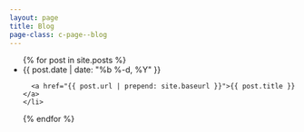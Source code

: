 ```yaml
---
layout: page
title: Blog
page-class: c-page--blog
---
```


<ul>
  {% for post in site.posts %}
    <li>
      <span>{{ post.date | date: "%b %-d, %Y" }}</span>

      <a href="{{ post.url | prepend: site.baseurl }}">{{ post.title }}</a>
    </li>
  {% endfor %}
</ul>
